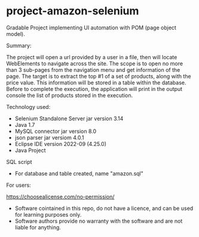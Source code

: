 # project-amazon-selenium

Gradable Project implementing UI automation with POM (page object model).

Summary:

The project will open a url provided by a user in a file, then will locate WebElements to navigate across the site.
The scope is to open no more than 3 sub-pages from the navigation menu and get information of the page. 
The target is to extract the top #1 of a set of products, along with the price value. 
This information will be stored in a table within the database.
Before to complete the execution, the application will print in the output console the list of products stored in the execution.

Technology used:

- Selenium Standalone Server jar version 3.14
- Java 1.7
- MySQL connector jar version 8.0
- json parser jar versiom 4.0.1 
- Eclipse IDE version 2022-09 (4.25.0)
- Java Project


SQL script

- For database and table created, name "amazon.sql"


For users:

https://choosealicense.com/no-permission/

- Software cointained in this repo, do not have a licence, and can be used for learning purposes only.
- Software authors provide no warranty with the software and are not liable for anything.

